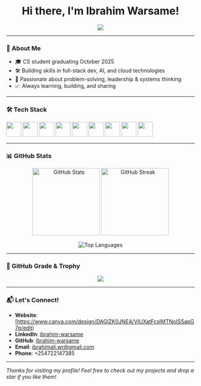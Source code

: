 <h1 align="center">Hi there, I'm Ibrahim Warsame!</h1>
<p align="center">
  <img src="https://readme-typing-svg.herokuapp.com/?lines=Computer+Science+Student;Software+Engineer;Problem+Solver+%26+Builder&center=true&width=500&height=45">
</p>

---

### 🚀 About Me
- 🎓 CS student graduating October 2025  
- 🛠️ Building skills in full-stack dev, AI, and cloud technologies  
- 🧠 Passionate about problem-solving, leadership & systems thinking  
- 📈 Always learning, building, and sharing

---

### 🛠️ Tech Stack
<p align="left">
  <img src="https://cdn.jsdelivr.net/gh/devicons/devicon/icons/python/python-original.svg" width="40" height="40"/>
  <img src="https://cdn.jsdelivr.net/gh/devicons/devicon/icons/javascript/javascript-original.svg" width="40" height="40"/>
  <img src="https://cdn.jsdelivr.net/gh/devicons/devicon/icons/react/react-original.svg" width="40" height="40"/>
  <img src="https://cdn.jsdelivr.net/gh/devicons/devicon/icons/nodejs/nodejs-original.svg" width="40" height="40"/>
  <img src="https://cdn.jsdelivr.net/gh/devicons/devicon/icons/html5/html5-original.svg" width="40" height="40"/>
  <img src="https://cdn.jsdelivr.net/gh/devicons/devicon/icons/css3/css3-original.svg" width="40" height="40"/>
  <img src="https://cdn.jsdelivr.net/gh/devicons/devicon/icons/git/git-original.svg" width="40" height="40"/>
  <img src="https://cdn.jsdelivr.net/gh/devicons/devicon/icons/github/github-original.svg" width="40" height="40"/>
  <img src="https://cdn.jsdelivr.net/gh/devicons/devicon/icons/docker/docker-original.svg" width="40" height="40"/>
</p>

---

### 📊 GitHub Stats

<p align="center">
  <img src="https://github-readme-stats.vercel.app/api?username=ibrahim-warsame&show_icons=true&theme=tokyonight" alt="GitHub Stats" height="180px"/>
  <img src="https://github-readme-streak-stats.herokuapp.com?user=ibrahim-warsame&theme=tokyonight" alt="GitHub Streak" height="180px"/>
</p>

<p align="center">
  <img src="https://github-readme-stats.vercel.app/api/top-langs/?username=ibrahim-warsame&layout=compact&theme=tokyonight" alt="Top Languages" />
</p>

---

### 🏅 GitHub Grade & Trophy
<p align="center">
  <img src="https://github-profile-trophy.vercel.app/?username=ibrahim-warsame&theme=gruvbox&no-frame=true&column=6" />
</p>

---

### 📬 Let's Connect!
- **Website**: [https://www.canva.com/design/DAGlZK0JNE4/VIUXatFcsIMTNoISSapG7g/edit)
- **LinkedIn**: [ibrahim-warsame](https://linkedin.com/in/ibrahim-warsame-a929262aa
)  
- **GitHub**: [ibrahim-warsame](https://github.com/ibrahim-warsame)  
- **Email**: ibrahimali.wr@gmail.com  
- **Phone**: +254722147385

---

*Thanks for visiting my profile! Feel free to check out my projects and drop a star if you like them!*
